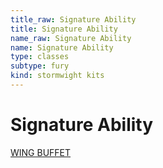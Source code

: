 ```yaml
---
title_raw: Signature Ability
title: Signature Ability
name_raw: Signature Ability
name: Signature Ability
type: classes
subtype: fury
kind: stormwight kits
---
```


# Signature Ability

[WING BUFFET](./Wing%20Buffet.md)
